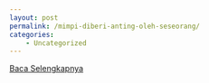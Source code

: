 ```yaml
---
layout: post
permalink: /mimpi-diberi-anting-oleh-seseorang/
categories:
    - Uncategorized
---
```


[Baca Selengkapnya](/10)